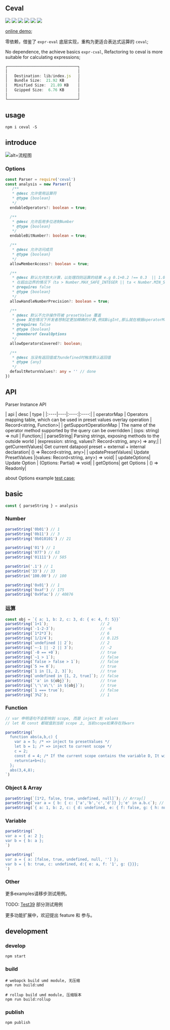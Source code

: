 ## Ceval

![](https://img.shields.io/npm/dt/ceval?style=flat-square)
![](https://img.shields.io/npm/dm/ceval?style=flat-square)
![](https://img.shields.io/npm/dw/ceval?style=flat-square)
![](https://img.shields.io/npm/l/ceval)
![](https://img.shields.io/npm/v/ceval)
![](https://img.shields.io/github/issues/yzw7489757/ceval)


[online demo](https://yzw7489757.github.io/ceval/);

零依赖，借鉴了 `expr-eval` 底层实现，重构为更适合表达式运算的 `ceval`; 

No dependence, the achieve basics `expr-cval`, Refactoring to ceval is more suitable for calculating expressions; 


``` ts
┌───────────────────────────────┐
│                               │
│   Destination: lib/index.js   │
│   Bundle Size:  21.92 KB      │
│   Minified Size:  21.89 KB    │
│   Gzipped Size:  6.76 KB      │
│                               │
└───────────────────────────────┘
```

## usage

``` shell
npm i ceval -S
```

## introduce

![alt=流程图](https://user-images.githubusercontent.com/28922129/83138027-c5541680-a11c-11ea-9ef4-aa2ddfa3884b.png)

### Options
``` ts
const Parser = require('ceval')
const analysis = new Parser({
   /**
   * @desc 允许使用运算符
   * @type {boolean}
   */
  endableOperators?: boolean = true;

  /**
   * @desc 允许启用多位进制Number
   * @type {boolean}
   */
  endableBitNumber?: boolean = true;

  /**
   * @desc 允许访问成员
   * @type {boolean}
   */
  allowMemberAccess?: boolean = true;

  /**
   * @desc 默认允许放大计算，以处理四则运算的结果 e.g 0.1+0.2 !== 0.3  || 1.0-0.9 !== 0.1
   * 在超出边界的情况下（ta > Number.MAX_SAFE_INTEGER || ta < Number.MIN_SAFE_INTEGER）会不做处理，还原四则运算
   * @requires false 
   * @type {boolean}
   */
  allowHandleNumberPrecision?: boolean = true;

  /**
   * @desc 默认不允许操作符被 presetValue 覆盖
   * @see 某些情况下开发者想制定更加精确的计算,例如BigInt,那么就在根据operatorMap声明presetValue={'+':Function}
   * @requires false
   * @type {boolean}
   * @memberof CevalOptions
   */
  allowOperatorsCovered?: boolean;

  /**
   * @desc 当没有返回值或为undefined时触发默认返回值
   * @type {any}
   */
  defaultReturnValues?: any = '' // done
})
```

## API
Parser Instance API

| api | desc | type |
|:----|----|:----:|:----:|
| operatorMap | Operators mapping table, which can be used in preset values overlay operation | Record<string, Function>|
| getSupportOperationMap | The name of the operator method supported by the query can be overridden | (ops: string) => null | Function;| 
| parseString| Parsing strings, exposing methods to the outside world | (expression: string, values?: Record<string, any>) => any;|
| getCurrentValues| Get current datapool preset + external + internal declaration| () => Record<string, any>|
| updatePresetValues| Update PresetValues |(values: Record<string, any>) => void|
| updateOptions| Update Option | (Options: Partial<CevalOptions>) => void|
| getOptions| get Options | () => Readonly<CevalOptions>|

about Options example [test case](https://github.com/yzw7489757/ceval/blob/master/test/options.test.js);

## basic

``` ts
const { parseString } = analysis
```

### Number
``` ts
parseString('0b01') // 1
parseString('0b11') // 3
parseString('0b010101') // 21

parseString('01') // 1
parseString('077') // 63
parseString('01111') // 585

parseStrin('.1') // 1
parseStrin('33') // 33
parseStrin('100.00') // 100

parseString('0x01') // 1
parseString('0xaf') // 175
parseString('0x9fac') // 40876
```

### 运算
``` ts
const obj = `{ a: 1, b: 2, c: 3, d: { e: 4, f: 5}}`
parseString(`1+1`);                       // 2
parseString(`-1-2-3`);                    // -6
parseString(`1*2*3`);                     // 6
parseString(`1/2/4`);                     // 0.125
parseString(`undefined || 2`);            // 2
parseString(`~-1 || -2 || 3`);            // -2
parseString(`-0 == +0`);                  // true
parseString(`~1 > 1`);                    // false
parseString(`false > false > 1`);         // false
parseString(`5 >= 0`);                    // true
parseString(`1 in [1, 2, 3]`);            // true
parseString(`undefined in [1, 2, true]`); // false
parseString(`'a' in ${obj}`);             // true
parseString(`\'\'a\'\' in ${obj}`);       // true
parseString(`1 === true`);                // false
parseString(`3%2`);                       // 1
```

### Function
``` ts
// var 申明语句不会影响到 scope, 而是 inject 到 values 
// let 和 const 都赋值到当前 scope 上, 当前scope如果存在则warn

parseString(`
  function abs(a,b,c) { 
    var a = 5; /* => inject to presetValues */
    let b = 1; /* => inject to current scope */
    c = 2;
    const d = 4; /* If the current scope contains the variable D, It will trigger warning, but the operation will still be completed, is overlay */
    return(a+b+c);
  };
  abs(3,4,8);
`)
``` 

### Object & Array
``` ts
parseString(`[1*2, false, true, undefined, null]`); // Array[]
parseString(`var a = { b: { c: ['a','b','c','d']} };'e' in a.b.c`); // false
parseString(`{ a: 1, b: 2, c: { d: undefined, e: { f: false, g: { h: null }}}}`); // object
```

### Variable

``` ts
parseString(`
var a = { a: 2 };
var b = { b: a };
`)

parseString(`
var a = { a: [false, true, undefined, null, ''] };
var b = { b: true, c: undefined, d:{ e: a, f: '1', g: {}}};
`)
```

### Other

更多examples请移步测试用例。

TODO: [Test39](https://github.com/tc39/test262/tree/master/test/language/types) 部分测试用例

更多功能扩展中，欢迎提出 feature 和 参与。

## development

### develop
``` shell
npm start
```

### build
``` shell
# webapck build umd module, 无压缩
npm run build:umd

# rollup build umd module, 压缩版本
npm run build:rollup
```

### publish
```shell
npm publish
```

